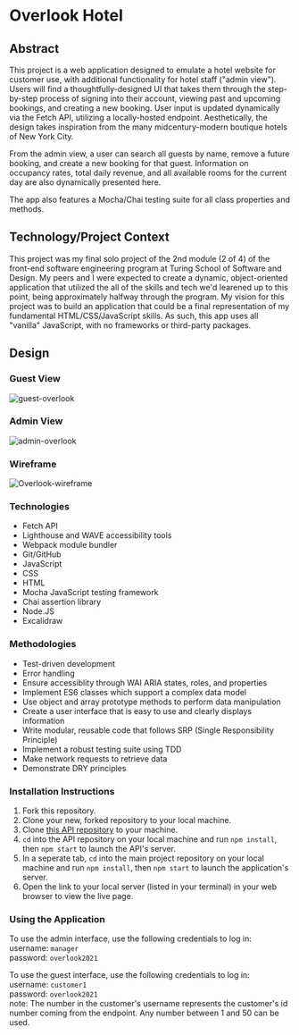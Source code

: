 # Overlook Hotel

## Abstract
This project is a web application designed to emulate a hotel website for customer use, with additional functionality for hotel staff ("admin view"). Users will find a thoughtfully-designed UI that takes them through the step-by-step process of signing into their account, viewing past and upcoming bookings, and creating a new booking. User input is updated dynamically via the Fetch API, utilizing a locally-hosted endpoint. Aesthetically, the design takes inspiration from the many midcentury-modern boutique hotels of New York City.

From the admin view, a user can search all guests by name, remove a future booking, and create a new booking for that guest. Information on occupancy rates, total daily revenue, and all available rooms for the current day are also dynamically presented here.

The app also features a Mocha/Chai testing suite for all class properties and methods.

## Technology/Project Context

This project was my final solo project of the 2nd module (2 of 4) of the front-end software engineering program at Turing School of Software and Design. My peers and I were expected to create a dynamic, object-oriented application that utilized the all of the skills and tech we'd learened up to this point, being approximately halfway through the program. My vision for this project was to build an application that could be a final representation of my fundamental HTML/CSS/JavaScript skills. As such, this app uses all "vanilla" JavaScript, with no frameworks or third-party packages.

## Design

### Guest View
![guest-overlook](https://user-images.githubusercontent.com/108169988/202590796-41440024-d8b5-446a-8900-e28146a13e98.gif)

### Admin View
![admin-overlook](https://user-images.githubusercontent.com/108169988/202590767-2472c90e-8730-43ef-b84e-251b1929ef6d.gif)

### Wireframe
![Overlook-wireframe](https://user-images.githubusercontent.com/108169988/202585214-06d9efcb-b0b0-4e56-820b-ef54e09e3625.png)

### Technologies
- Fetch API 
- Lighthouse and WAVE accessibility tools 
- Webpack module bundler
- Git/GitHub
- JavaScript
- CSS 
- HTML 
- Mocha JavaScript testing framework
- Chai assertion library 
- Node.JS
- Excalidraw 

### Methodologies
- Test-driven development 
- Error handling 
- Ensure accessiblity through WAI ARIA states, roles, and properties 
- Implement ES6 classes which support a complex data model
- Use object and array prototype methods to perform data manipulation
- Create a user interface that is easy to use and clearly displays information
- Write modular, reusable code that follows SRP (Single Responsibility Principle)
- Implement a robust testing suite using TDD
- Make network requests to retrieve data
- Demonstrate DRY principles

### Installation Instructions
1. Fork this repository.
2. Clone your new, forked repository to your local machine.
3. Clone [this API repository](https://github.com/turingschool-examples/overlook-api) to your machine.
4. `cd` into the API repository on your local machine and run `npm install`, then `npm start` to launch the API's server.
5. In a seperate tab, `cd` into the main project repository on your local machine and run `npm install`, then `npm start` to launch the application's server.
6. Open the link to your local server (listed in your terminal) in your web browser to view the live page.

### Using the Application

To use the admin interface, use the following credentials to log in:\
username: `manager`\
password: `overlook2021`

To use the guest interface, use the following credentials to log in:\
username: `customer1`\
password: `overlook2021`\
note: The number in the customer's username represents the customer's id number coming from the endpoint. Any number between 1 and 50 can be used.
